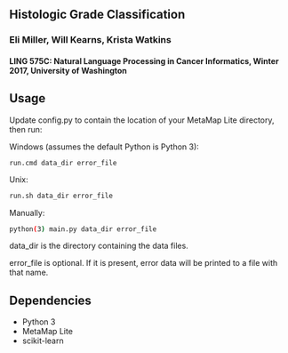 Histologic Grade Classification
-----

### Eli Miller, Will Kearns, Krista Watkins
#### LING 575C: Natural Language Processing in Cancer Informatics, Winter 2017, University of Washington

Usage
-----

Update config.py to contain the location of your MetaMap Lite directory, then run:

Windows (assumes the default Python is Python 3):
```
run.cmd data_dir error_file
```
Unix:
```bash
run.sh data_dir error_file
```
Manually:
```bash
python(3) main.py data_dir error_file
```

data_dir is the directory containing the data files.

error_file is optional. If it is present, error data will be printed to a file with that name.

Dependencies
-----

* Python 3
* MetaMap Lite
* scikit-learn
